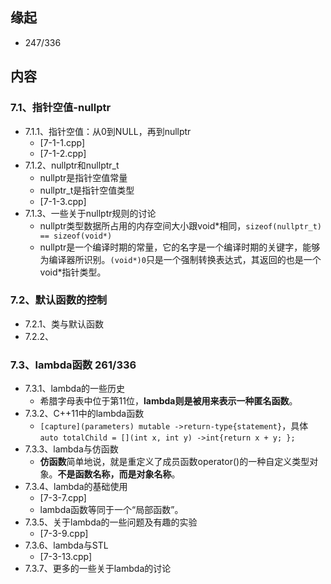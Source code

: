 ## 缘起

+ 247/336

## 内容

### 7.1、指针空值-nullptr

+ 7.1.1、指针空值：从0到NULL，再到nullptr
  + [7-1-1.cpp]
  + [7-1-2.cpp]
+ 7.1.2、nullptr和nullptr_t
  + nullptr是指针空值常量
  + nullptr_t是指针空值类型
  + [7-1-3.cpp]
+ 7.1.3、一些关于nullptr规则的讨论
  + nullptr类型数据所占用的内存空间大小跟void*相同，`sizeof(nullptr_t) == sizeof(void*)`
  + nullptr是一个编译时期的常量，它的名字是一个编译时期的关键字，能够为编译器所识别。`(void*)0`只是一个强制转换表达式，其返回的也是一个void*指针类型。

### 7.2、默认函数的控制

+ 7.2.1、类与默认函数
+ 7.2.2、

### 7.3、lambda函数   261/336

+ 7.3.1、lambda的一些历史
  + 希腊字母表中位于第11位，**lambda则是被用来表示一种匿名函数**。
+ 7.3.2、C++11中的lambda函数
  + `[capture](parameters) mutable ->return-type{statement}`，具体`auto totalChild = [](int x, int y) ->int{return x + y; };`
+ 7.3.3、lambda与仿函数
  + **仿函数**简单地说，就是重定义了成员函数operator()的一种自定义类型对象。**不是函数名称，而是对象名称**。
+ 7.3.4、lambda的基础使用
  + [7-3-7.cpp]
  + lambda函数等同于一个“局部函数”。
+ 7.3.5、关于lambda的一些问题及有趣的实验
  + [7-3-9.cpp]
+ 7.3.6、lambda与STL
  + [7-3-13.cpp]
+ 7.3.7、更多的一些关于lambda的讨论